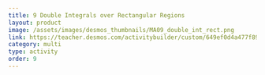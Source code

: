 ```yaml
---
title: 9 Double Integrals over Rectangular Regions
layout: product
image: /assets/images/desmos_thumbnails/MA09_double_int_rect.png
link: https://teacher.desmos.com/activitybuilder/custom/649ef0d4a477f89f209cf018?collections=649eec72f2170f472fb8c791
category: multi
type: activity
order: 9
---
```

